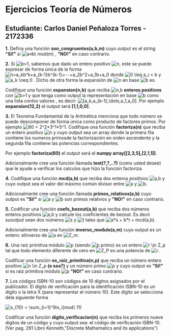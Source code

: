 # Ejercicios Teoría de Números 
## Estudiante: Carlos Daniel Peñaloza Torres  -  2172336

 **1.** Defina una función **son_congruentes(a,b,m)** cuyo output es el string **"Si!"** si <img src="https://i.upmath.me/svg/a%E2%89%A1b%5C%20mod(m)" alt="a≡b\ mod(m)" /> , **"NO!"** en caso contrario.
 
 **2.** Si <img src="https://i.upmath.me/svg/b%3E1" alt="b&gt;1" />, sabemos que dado un entero positivo <img src="https://i.upmath.me/svg/n" alt="n" />, este se puede expresar de forma única de la forma <img src="https://i.upmath.me/svg/n%3Da_kb%5Ek%2Ba_%7Bk-1%7Db%5E%7Bk-1%7D%2B%E2%8B%AF%2Ba_2b%5E2%2Ba_1b%2Ba_0" alt="n=a_kb^k+a_{k-1}b^{k-1}+⋯+a_2b^2+a_1b+a_0" /> donde <img src="https://i.upmath.me/svg/0%20%5Cleq%20a_i%20%3C%20b" alt="0 \leq a_i &lt; b" /> y <img src="https://i.upmath.me/svg/a_k%20%5Cneq%200" alt="a_k \neq 0" /> . Dicho de otra forma la expansión de <img src="https://i.upmath.me/svg/n" alt="n" /> en base <img src="https://i.upmath.me/svg/b" alt="b" /> es. 

Codifique una función **expansion(n,b)** que reciba <img src="https://i.upmath.me/svg/n%2Cb" alt="n,b" /> **enteros positivos** con <img src="https://i.upmath.me/svg/b%3E1" alt="b&gt;1" />  y que tenga como output la representación en base <img src="https://i.upmath.me/svg/b" alt="b" /> como una lista conlos valores , es decir: <img src="https://i.upmath.me/svg/%5Ba_k%2Ca_%7Bk-1%7D%2C%5Cdots%2Ca_1%2Ca_0%5D" alt="[a_k,a_{k-1},\dots,a_1,a_0]" />. Por ejemplo **expansion(12,2)** el output será **[1,1,0,0]**.
 
**3.** El Teorema Fundamental de la Aritmética menciona que todo número se puede descomponer de forma única como producto de factores primos. Por ejemplo <img src="https://i.upmath.me/svg/60%20%3D%202%5E2*3%5E1*5%5E1" alt="60 = 2^2*3^1*5^1" />. Codifique una función **factoriza(n)** que reciba un entero positivo <img src="https://i.upmath.me/svg/n" alt="n" /> y cuyo output sea un array donde la primera fila contiene los numeros primosde la factorización en orden ascendente y la segunda fila contiene las potencias correspondientes. 

Por ejemplo **factoriza(60)** el output será el **numpy array[[2,3,5],[2,1,1]]**.

Adicionalmente cree una función llamada **test(?,?,..?)** (como usted desee) que le ayude a verificar los calculos que hizo la función factoriza.

 **4.** Codifique una función **mcd(a,b)** que reciba dos enteros positivos <img src="https://i.upmath.me/svg/a%2Cb" alt="a,b" /> y cuyo output sea el valor del máximo común divisor entre <img src="https://i.upmath.me/svg/a" alt="a" /> y <img src="https://i.upmath.me/svg/b" alt="b" />.

Adicionalmente cree una función llamada **primos_relativos(a,b)** cuyo output es **"Si!"** si  <img src="https://i.upmath.me/svg/a" alt="a" /> y <img src="https://i.upmath.me/svg/b" alt="b" />  son primos relativos y **"NO!"** en caso contrario.

**5.** Codificar una función **coefs_bezout(a,b)** que reciba dos números enteros positivos  <img src="https://i.upmath.me/svg/a%2Cb" alt="a,b" />  y calcule los coeficientes de bezout. Es decir suoutput sean dos números <img src="https://i.upmath.me/svg/s" alt="s" /> y <img src="https://i.upmath.me/svg/t" alt="t" />  tales que <img src="https://i.upmath.me/svg/a*s%20%2B%20b*t%20%3D%20mcd(a%2Cb)" alt="a*s + b*t = mcd(a,b)" />.

Adicionalmente cree una función **inverso_modulo(a,m)** cuyo output es un entero: elinverso de <img src="https://i.upmath.me/svg/a" alt="a" /> en <img src="https://i.upmath.me/svg/Z_m" alt="Z_m" />.

**6.** Una raiz primitiva módulo <img src="https://i.upmath.me/svg/p" alt="p" /> (siendo <img src="https://i.upmath.me/svg/p" alt="p" /> primo) es un entero <img src="https://i.upmath.me/svg/r%20%5Cin%20Z_p" alt="r \in Z_p" />  tal que todo elemento diferente de cero en <img src="https://i.upmath.me/svg/Z_P" alt="Z_P" /> es una potencia de <img src="https://i.upmath.me/svg/r" alt="r" />. 

Codificar una función **es_raiz_primitiva(n,p)** que reciba un número entero positivo <img src="https://i.upmath.me/svg/n%20%5Cin%20Z_p" alt="n \in Z_p" /> **(o sea?)** y un número primo <img src="https://i.upmath.me/svg/p" alt="p" /> y cuyo output es **"Si!"** si es raiz primitiva módulo <img src="https://i.upmath.me/svg/p" alt="p" /> **"NO!"** en caso contrario.

**7.** Los códigos ISBN-10 son códigos de 10 dígitos  asignados por el publicador. El dígito de verificación para la identificación ISBN-10 es un dígito o la letra X (para representar el número 10). Este dígito se selecciona dela siguiente forma 

<img src="https://i.upmath.me/svg/x_%7B10%7D%20%3D%20%5Csum_%7Bi%3D1%7D%5E9ix_i(mod%5C%2011)" alt="x_{10} = \sum_{i=1}^9ix_i(mod\ 11)" />

Codificar una función **digito_verificacion(n)** que reciba los primeros nueve digitos de un código y cuyo output sea: el código de verificación ISBN-10. (Ver pag. 291 Libro Kenneth,"Discrete Mathematics and its applications")
